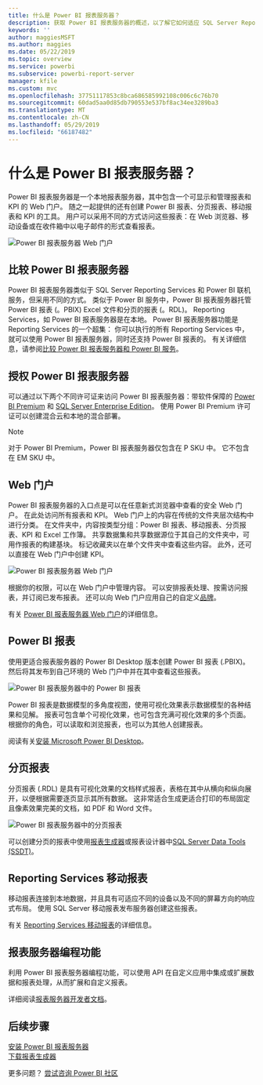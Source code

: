 ```yaml
---
title: 什么是 Power BI 报表服务器？
description: 获取 Power BI 报表服务器的概述，以了解它如何适应 SQL Server Reporting Services (SSRS) 和 Power BI 的其余部分。
keywords: ''
author: maggiesMSFT
ms.author: maggies
ms.date: 05/22/2019
ms.topic: overview
ms.service: powerbi
ms.subservice: powerbi-report-server
manager: kfile
ms.custom: mvc
ms.openlocfilehash: 37751117853c8bca686585992108c006c6c76b70
ms.sourcegitcommit: 60dad5aa0d85db790553e537bf8ac34ee3289ba3
ms.translationtype: MT
ms.contentlocale: zh-CN
ms.lasthandoff: 05/29/2019
ms.locfileid: "66187482"
---
```

# <a name="what-is-power-bi-report-server"></a>什么是 Power BI 报表服务器？

Power BI 报表服务器是一个本地报表服务器，其中包含一个可显示和管理报表和 KPI 的 Web 门户。 随之一起提供的还有创建 Power BI 报表、分页报表、移动报表和 KPI 的工具。 用户可以采用不同的方式访问这些报表：在 Web 浏览器、移动设备或在收件箱中以电子邮件的形式查看报表。

![Power BI 报表服务器 Web 门户](media/get-started/power-bi-report-server-overview.png)

## <a name="comparing-power-bi-report-server"></a>比较 Power BI 报表服务器 
Power BI 报表服务器类似于 SQL Server Reporting Services 和 Power BI 联机服务，但采用不同的方式。 类似于 Power BI 服务中，Power BI 报表服务器托管 Power BI 报表 (。PBIX) Excel 文件和分页的报表 (。RDL)。 Reporting Services，如 Power BI 报表服务器是在本地。 Power BI 报表服务器功能是 Reporting Services 的一个超集： 你可以执行的所有 Reporting Services 中，就可以使用 Power BI 报表服务器，同时还支持 Power BI 报表的。 有关详细信息，请参阅[比较 Power BI 报表服务器和 Power BI 服务](compare-report-server-service.md)。

## <a name="licensing-power-bi-report-server"></a>授权 Power BI 报表服务器
可以通过以下两个不同许可证来访问 Power BI 报表服务器：带软件保障的 [Power BI Premium](../service-premium-what-is.md) 和 [SQL Server Enterprise Edition](https://www.microsoft.com/sql-server/sql-server-2017-editions)。 使用 Power BI Premium 许可证可以创建混合云和本地的混合部署。  

> [!NOTE]
> 对于 Power BI Premium，Power BI 报表服务器仅包含在 P SKU 中。 它不包含在 EM SKU 中。

## <a name="web-portal"></a>Web 门户
Power BI 报表服务器的入口点是可以在任意新式浏览器中查看的安全 Web 门户。 在此处访问所有报表和 KPI。 Web 门户上的内容在传统的文件夹层次结构中进行分类。 在文件夹中，内容按类型分组：Power BI 报表、移动报表、分页报表、KPI 和 Excel 工作簿。 共享数据集和共享数据源位于其自己的文件夹中，可用作报表的构建基块。 标记收藏夹以在单个文件夹中查看这些内容。 此外，还可以直接在 Web 门户中创建 KPI。 

![Power BI 报表服务器 Web 门户](media/get-started/web-portal.png)

根据你的权限，可以在 Web 门户中管理内容。 可以安排报表处理、按需访问报表，并订阅已发布报表。 还可以向 Web 门户应用自己的自定义[品牌](https://docs.microsoft.com/sql/reporting-services/branding-the-web-portal)。 

有关 [Power BI 报表服务器 Web 门户](https://docs.microsoft.com/sql/reporting-services/web-portal-ssrs-native-mode)的详细信息。

## <a name="power-bi-reports"></a>Power BI 报表
使用更适合报表服务器的 Power BI Desktop 版本创建 Power BI 报表 (.PBIX)。 然后将其发布到自己环境的 Web 门户中并在其中查看这些报表。

![Power BI 报表服务器中的 Power BI 报表](media/get-started/powerbi-reports.png)

Power BI 报表是数据模型的多角度视图，使用可视化效果表示数据模型的各种结果和见解。  报表可包含单个可视化效果，也可包含充满可视化效果的多个页面。 根据你的角色，可以读取和浏览报表，也可以为其他人创建报表。

阅读有关[安装 Microsoft Power BI Desktop](install-powerbi-desktop.md)。

## <a name="paginated-reports"></a>分页报表
分页报表 (.RDL) 是具有可视化效果的文档样式报表，表格在其中从横向和纵向展开，以便根据需要逐页显示其所有数据。 这非常适合生成更适合打印的布局固定且像素效果完美的文档，如 PDF 和 Word 文件。 

![Power BI 报表服务器中的分页报表](media/get-started/paginated-reports.png)

可以创建分页的报表中使用[报表生成器](https://docs.microsoft.com/sql/reporting-services/report-builder/report-builder-in-sql-server-2016)或报表设计器中[SQL Server Data Tools (SSDT)](https://docs.microsoft.com/sql/reporting-services/tools/reporting-services-in-sql-server-data-tools-ssdt)。

## <a name="reporting-services-mobile-reports"></a>Reporting Services 移动报表
移动报表连接到本地数据，并且具有可适应不同的设备以及不同的屏幕方向的响应式布局。 使用 SQL Server 移动报表发布服务器创建这些报表。

有关 [Reporting Services 移动报表](https://docs.microsoft.com/sql/reporting-services/mobile-reports/create-mobile-reports-with-sql-server-mobile-report-publisher)的详细信息。 

## <a name="report-server-programming-features"></a>报表服务器编程功能
利用 Power BI 报表服务器编程功能，可以使用 API 在自定义应用中集成或扩展数据和报表处理，从而扩展和自定义报表。

详细阅读[报表服务器开发者文档](https://docs.microsoft.com/sql/reporting-services/reporting-services-developer-documentation)。

## <a name="next-steps"></a>后续步骤
[安装 Power BI 报表服务器](install-report-server.md)  
[下载报表生成器](https://www.microsoft.com/download/details.aspx?id=53613)  

更多问题？ [尝试咨询 Power BI 社区](https://community.powerbi.com/)


